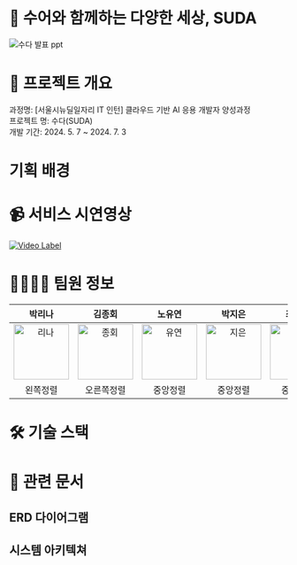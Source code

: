# 🧏 수어와 함께하는 다양한 세상, SUDA
![수다 발표 ppt](https://github.com/luckybiki/suda_pub/assets/77850103/9a8df97d-c173-4bd7-9317-4262a7c710b7)

# 📢 프로젝트 개요
과정명: [서울시뉴딜일자리 IT 인턴] 클라우드 기반 AI 응용 개발자 양성과정 </br>
프로젝트 명: 수다(SUDA) </br>
개발 기간: 2024. 5. 7 ~ 2024. 7. 3</br>

# 기획 배경

# 📹 서비스 시연영상

[![Video Label](http://img.youtube.com/vi/FhA37Sw4j8w/0.jpg)](https://www.youtube.com/watch?v=FhA37Sw4j8w)

# 👨‍👩‍👦‍👦 팀원 정보

|                      박리나                      |                      김종회                      |                      노유연                      |                      박지은                      |                      최정원                      |
| :----------------------------------------------: | :----------------------------------------------: | :----------------------------------------------: | :----------------------------------------------: | :----------------------------------------------: |
| <img alt="리나" src="https://github.com/luckybiki/suda_pub/assets/77850103/f209bd3c-c418-46bc-b8cf-8f9864202fb3" height="100" width="100"> | <img alt="종회" src="https://github.com/luckybiki/suda_pub/assets/77850103/43495a85-abdc-4352-b69a-77f48960e77b" height="100" width="100"> | <img alt="유연" src="https://github.com/luckybiki/suda_pub/assets/77850103/39f0411e-599a-493b-824a-730eecba2cb2" height="100" width="100"> | <img alt="지은" src="https://github.com/luckybiki/suda_pub/assets/77850103/d0c11068-9c76-4082-9be8-33fcd1857dbc" height="100" width="100"> | <img alt="정원" src="https://github.com/luckybiki/suda_pub/assets/77850103/aa99c1ce-358b-4f68-922a-155ca511c0ef" height="100" width="100"> |
|                     왼쪽정렬                     |                    오른쪽정렬                    |                     중앙정렬                     |                     중앙정렬                     |                     중앙정렬                     |

# 🛠️ 기술 스택

# 📝 관련 문서

## ERD 다이어그램

## 시스템 아키텍쳐
